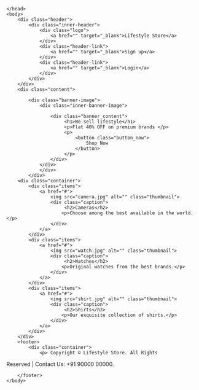 <!DOCTYPE html>
<html>
    <head>
        <!-- The page has a title Lifestyle Store -->
        <title>Lifestyle Store</title>
<style>
body{
width: 100%;
height:100%;
margin:auto;
}
a{
text-decoration: none;
background-color: transparent;
color:#ededed;
}
.header{
    background-color: #000;
    color: #fff;
    border-color: #080808;
    min-height: 50px;
    border: 1px solid transparent;
}
.inner-header{
    width: 80%;
    margin: auto;
}
.logo{
     float: left;
 height: 50px;
 padding: 15px;
 font-size: 20px;
 font-weight: bold;

}
.header-link{
     float:right;
 font-size:14px;
 height: 50px;
 font-size:16px;
 padding: 15px 15px;
 font-weight: bold;

}
.content{
    min-height: 300px;

}
.banner-image{
     padding-bottom: 50px;
 margin-bottom: 20px;
 text-align: center;
 color: #f8f8f8;
 background-image:url("intro-bg_1.jpg"); 
 background-size: 1350px 550px;


}
.inner-banner-image{
     padding-top: 12%;
 width:80%;
 margin:auto;

}
.banner_content{
     position: relative;
 padding-top: 4%;
 padding-bottom: 4%;
 
 overflow:hidden;
 margin:auto;
 background-color: rgba(0, 0, 0, 0.7);
 max-width: 600px;

}
.button_now{
     color: #fff;
 background-color: #c9302c;
 border-color: #ac2925;
 box-shadow: inset 0 3px 5px rgba(0, 0, 0, .125);
 padding: 10px 16px;
 font-size: 18px;
 border-radius: 6px;

}
.container{
     width:90%;
 margin:auto;
 overflow:hidden;
 

}
.items{
     width:30%;
 display: block;
 padding: 4px;
 margin-bottom: 20px;
 line-height: 1.42857143;
 background-color: #fff;
 border: 1px solid #ddd;
 border-radius: 4px;
 float:left;
 margin-left:1%;

}
.thumbnail{
     display: block;
 max-width: 100%;
 height: auto;

}
.caption{
     color:#000;
 padding:0px 10px 10px;
 font-weight: bold;
 font-weight: bold;

}
footer{
     background-color: #000;
 color:#fff;
 font-size:14px center;
 text-align: center;
}
</style>

    </head>
    <body>
        <div class="header">
            <div class="inner-header">
                <div class="logo">
                    <a href="" target="_blank">Lifestyle Store</a>
                </div>
                <div class="header-link">
                    <a href="" target="_blank">Sign up</a>
                </div>
                <div class="header-link">
                    <a href="" target="_blank">Login</a>
                </div>
            </div>
        </div>
        <div class="content">
          
            <div class="banner-image">
                <div class="inner-banner-image">
                    
                    <div class="banner_content">
                         <h1>We sell lifestyle</h1> 
                         <p>Flat 40% OFF on premium brands </p>
                         <p>
                             <button class="button_now">
                                 Shop Now
                             </button>
                         </p>
                    </div>
                </div>
                </div>
            </div>
        <div class="container">
            <div class="items">
                <a href="#">
                    <img src="camera.jpg" alt="" class="thumbnail">
                    <div class="caption">
                         <h2>Cameras</h2>
                        <p>Choose among the best available in the world.</p>
                    </div>
                </a>
            </div>
            <div class="items">
                <a href="#">
                    <img src="watch.jpg" alt="" class="thumbnail">
                    <div class="caption">
                         <h2>Watches</h2>
                        <p>Original watches from the best brands.</p>
                    </div>
                </a>
            </div>
            <div class="items">
                <a href="#">
                    <img src="shirt.jpg" alt="" class="thumbnail">
                    <div class="caption">
                         <h2>Shirts</h2>
                        <p>Our exquisite collection of shirts.</p>
                    </div>
                </a>
            </div>
        </div>
        <footer>
            <div class="container">
                <p> Copyright © Lifestyle Store. All Rights 
Reserved | Contact Us: +91 90000 00000.
                </p>
            </div>
                
        </footer>
    </body>
</html>

